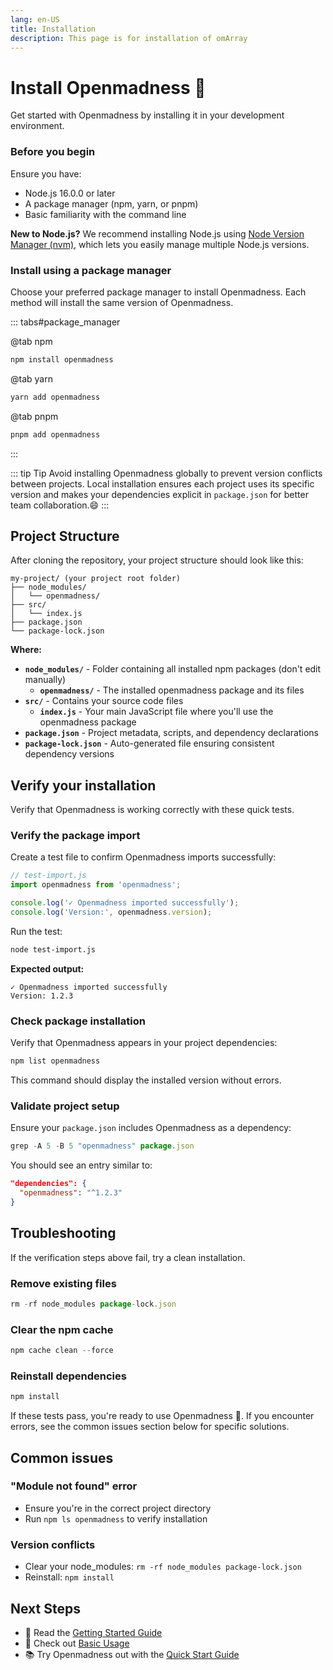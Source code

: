 ```yaml
---
lang: en-US
title: Installation
description: This page is for installation of omArray
---
```


# Install Openmadness :rocket:

Get started with Openmadness by installing it in your development environment.

### Before you begin

Ensure you have:

- Node.js 16.0.0 or later
- A package manager (npm, yarn, or pnpm)
- Basic familiarity with the command line

**New to Node.js?** We recommend installing Node.js using [Node Version Manager (nvm)](https://github.com/nvm-sh/nvm), which lets you easily manage multiple Node.js versions.

### Install using a package manager

Choose your preferred package manager to install Openmadness. Each method will install the same version of Openmadness.

::: tabs#package_manager

@tab npm
```bash
npm install openmadness
```

@tab yarn
```bash
yarn add openmadness
```

@tab pnpm
```bash
pnpm add openmadness
```

:::

::: tip Tip
Avoid installing Openmadness globally to prevent version conflicts between projects. Local installation ensures each project uses its specific version and makes your dependencies explicit in `package.json` for better team collaboration.:smile:
:::

## Project Structure

After cloning the repository, your project structure should look like this:

```
my-project/ (your project root folder)
├── node_modules/
│   └── openmadness/
├── src/
│   └── index.js
├── package.json
└── package-lock.json
```

**Where:**
- **`node_modules/`** - Folder containing all installed npm packages (don't edit manually)
  - **`openmadness/`** - The installed openmadness package and its files
- **`src/`** - Contains your source code files
  - **`index.js`** - Your main JavaScript file where you'll use the openmadness package
- **`package.json`** - Project metadata, scripts, and dependency declarations
- **`package-lock.json`** - Auto-generated file ensuring consistent dependency versions

## Verify your installation

Verify that Openmadness is working correctly with these quick tests.

### Verify the package import

Create a test file to confirm Openmadness imports successfully:

```js
// test-import.js
import openmadness from 'openmadness';

console.log('✓ Openmadness imported successfully');
console.log('Version:', openmadness.version);
```

Run the test:

```bash
node test-import.js
```

**Expected output:**
```
✓ Openmadness imported successfully
Version: 1.2.3
```

### Check package installation

Verify that Openmadness appears in your project dependencies:

```js
npm list openmadness
```

This command should display the installed version without errors.

### Validate project setup

Ensure your `package.json` includes Openmadness as a dependency:

```js
grep -A 5 -B 5 "openmadness" package.json
```

You should see an entry similar to:

```json
"dependencies": {
  "openmadness": "^1.2.3"
}
```

## Troubleshooting

If the verification steps above fail, try a clean installation.

### Remove existing files

```js
rm -rf node_modules package-lock.json
```

### Clear the npm cache

```js
npm cache clean --force
```

### Reinstall dependencies

```js
npm install
```

If these tests pass, you're ready to use Openmadness 🚀. If you encounter errors, see the common issues section below for specific solutions.

## Common issues

### "Module not found" error

- Ensure you're in the correct project directory
- Run `npm ls openmadness` to verify installation

### Version conflicts

- Clear your node_modules: `rm -rf node_modules package-lock.json`
- Reinstall: `npm install`

## Next Steps

- 📖 Read the [Getting Started Guide](/get-started/get-started.md)
- 🚀 Check out [Basic Usage](/get-started/basic-usage.md)
- 📚 Try Openmadness out with the [Quick Start Guide](/get-started/quick-start.md)
